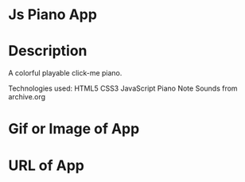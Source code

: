 # Js Piano App #

# Description #
A colorful playable click-me piano.

Technologies used:
HTML5
CSS3
JavaScript
Piano Note Sounds from archive.org

# Gif or Image of App #

# URL of App #
